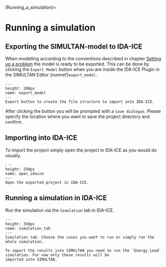 (Running_a_simulation)=

# Running a simulation

## Exporting the SIMULTAN-model to IDA-ICE

When modelling according to the conventions described in chapter [Setting up a problem](Setting_up_a_problem.md) the
model is ready to be exported. This can be done by clicking the `Export Model` button when you are inside the IDA-ICE
Plugin in the SIMULTAN Editor {numref}`export_model`.

```{figure} img/export_model.png
---
height: 200px
name: export_model
---
Export button to create the file structure to import into IDA-ICE.
```

After clicking the button you will be prompted with a `save dialogue`. Please specify the location where you want to
save the project directory and confirm.

## Importing into IDA-ICE

To import the project simply open the project in IDA-ICE as you would do usually.

```{figure} img/open_idaice.png
---
height: 250px
name: open_idaice
---
Open the exported project in IDA-ICE.
```


## Running a simulation in IDA-ICE

Run the simulation via the `Simulation` tab in IDA-ICE. 

```{figure} img/simulation_tab.png
---
height: 350px
name: simulation_tab
---
Simulation tab. Choose the cases you want to run or simply run the whole simulation.
```

```{note}
To import the results into SIMULTAN you need to run the `Energy Load` simulation. For now only those results will be 
imported into SIMULTAN. 
```